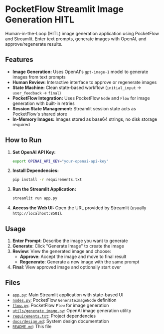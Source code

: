# PocketFlow Streamlit Image Generation HITL

Human-in-the-Loop (HITL) image generation application using PocketFlow and Streamlit. Enter text prompts, generate images with OpenAI, and approve/regenerate results.

## Features

-   **Image Generation:** Uses OpenAI's `gpt-image-1` model to generate images from text prompts
-   **Human Review:** Interactive interface to approve or regenerate images
-   **State Machine:** Clean state-based workflow (`initial_input` → `user_feedback` → `final`)
-   **PocketFlow Integration:** Uses PocketFlow `Node` and `Flow` for image generation with built-in retries
-   **Session State Management:** Streamlit session state acts as PocketFlow's shared store
-   **In-Memory Images:** Images stored as base64 strings, no disk storage required

## How to Run

1.  **Set OpenAI API Key:**
    ```bash
    export OPENAI_API_KEY="your-openai-api-key"
    ```

2.  **Install Dependencies:**
    ```bash
    pip install -r requirements.txt
    ```

3.  **Run the Streamlit Application:**
    ```bash
    streamlit run app.py
    ```

4.  **Access the Web UI:**
    Open the URL provided by Streamlit (usually `http://localhost:8501`).

## Usage

1. **Enter Prompt**: Describe the image you want to generate
2. **Generate**: Click "Generate Image" to create the image
3. **Review**: View the generated image and choose:
   - **Approve**: Accept the image and move to final result
   - **Regenerate**: Generate a new image with the same prompt
4. **Final**: View approved image and optionally start over

## Files

-   [`app.py`](./app.py): Main Streamlit application with state-based UI
-   [`nodes.py`](./nodes.py): PocketFlow `GenerateImageNode` definition
-   [`flow.py`](./flow.py): PocketFlow `Flow` for image generation
-   [`utils/generate_image.py`](./utils/generate_image.py): OpenAI image generation utility
-   [`requirements.txt`](./requirements.txt): Project dependencies
-   [`docs/design.md`](./docs/design.md): System design documentation
-   [`README.md`](./README.md): This file
